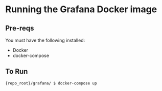 # Running the Grafana Docker image

## Pre-reqs

You must have the following installed:
- Docker
- docker-compose

## To Run
`{repo_root}/grafana/ $ docker-compose up` 
